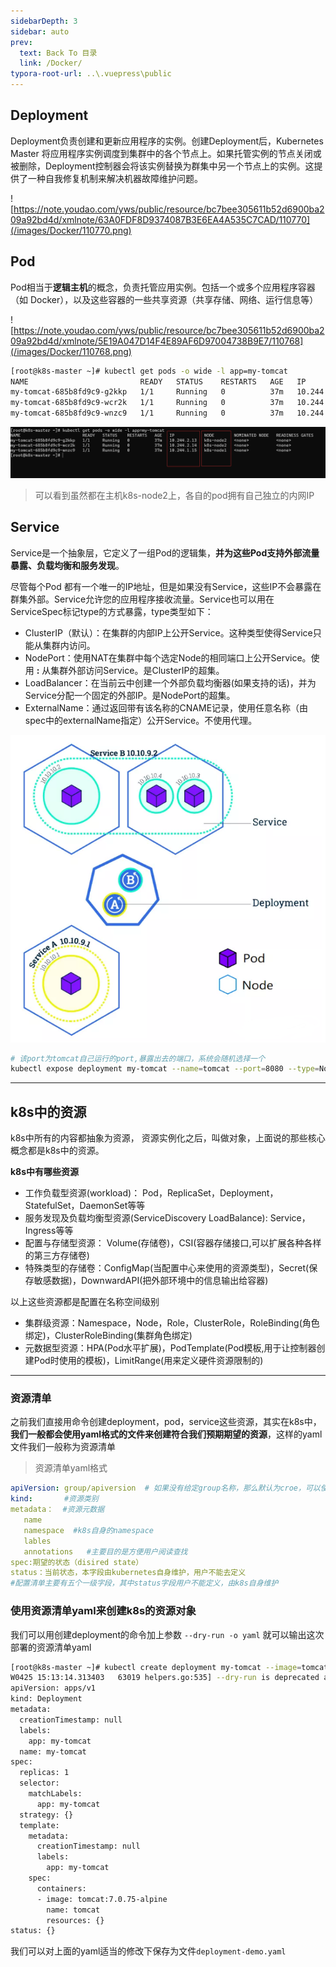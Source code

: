```yaml
---
sidebarDepth: 3
sidebar: auto
prev:
  text: Back To 目录
  link: /Docker/
typora-root-url: ..\.vuepress\public
---
```




## **Deployment**

Deployment负责创建和更新应用程序的实例。创建Deployment后，Kubernetes Master 将应用程序实例调度到集群中的各个节点上。如果托管实例的节点关闭或被删除，Deployment控制器会将该实例替换为群集中另一个节点上的实例。这提供了一种自我修复机制来解决机器故障维护问题。

![https://note.youdao.com/yws/public/resource/bc7bee305611b52d6900ba209a92bd4d/xmlnote/63A0FDF8D9374087B3E6EA4A535C7CAD/110770](/images/Docker/110770.png)

## Pod

Pod相当于**逻辑主机**的概念，负责托管应用实例。包括一个或多个应用程序容器（如 Docker），以及这些容器的一些共享资源（共享存储、网络、运行信息等）



![https://note.youdao.com/yws/public/resource/bc7bee305611b52d6900ba209a92bd4d/xmlnote/5E19A047D14F4E89AF6D97004738B9E7/110768](/images/Docker/110768.png)

```sh
[root@k8s-master ~]# kubectl get pods -o wide -l app=my-tomcat
NAME                         READY   STATUS    RESTARTS   AGE   IP            NODE        NOMINATED NODE   READINESS GATES
my-tomcat-685b8fd9c9-g2kkp   1/1     Running   0          37m   10.244.2.13   k8s-node2   <none>           <none>
my-tomcat-685b8fd9c9-wcr2k   1/1     Running   0          37m   10.244.2.14   k8s-node2   <none>           <none>
my-tomcat-685b8fd9c9-wnzc9   1/1     Running   0          37m   10.244.1.15   k8s-node1   <none>           <none>
```

![image-20230425150143689](/images/Docker/image-20230425150143689.png)

> 可以看到虽然都在主机k8s-node2上，各自的pod拥有自己独立的内网IP



## Service

Service是一个抽象层，它定义了一组Pod的逻辑集，**并为这些Pod支持外部流量暴露、负载均衡和服务发现**。

尽管每个Pod 都有一个唯一的IP地址，但是如果没有Service，这些IP不会暴露在群集外部。Service允许您的应用程序接收流量。Service也可以用在ServiceSpec标记type的方式暴露，type类型如下：

- ClusterIP（默认）：在集群的内部IP上公开Service。这种类型使得Service只能从集群内访问。
- NodePort：使用NAT在集群中每个选定Node的相同端口上公开Service。使用 **:** 从集群外部访问Service。是ClusterIP的超集。
- LoadBalancer：在当前云中创建一个外部负载均衡器(如果支持的话)，并为Service分配一个固定的外部IP。是NodePort的超集。
- ExternalName：通过返回带有该名称的CNAME记录，使用任意名称（由spec中的externalName指定）公开Service。不使用代理。

![0](/images/Docker/110767.png)

```sh
# 该port为tomcat自己运行的port,暴露出去的端口，系统会随机选择一个
kubectl expose deployment my-tomcat --name=tomcat --port=8080 --type=NodePort
```

-------------

## k8s中的资源

k8s中所有的内容都抽象为资源， 资源实例化之后，叫做对象，上面说的那些核心概念都是k8s中的资源。

**k8s中有哪些资源**

- 工作负载型资源(workload)： Pod，ReplicaSet，Deployment，StatefulSet，DaemonSet等等
- 服务发现及负载均衡型资源(ServiceDiscovery LoadBalance):  Service，Ingress等等
- 配置与存储型资源： Volume(存储卷)，CSI(容器存储接口,可以扩展各种各样的第三方存储卷)
- 特殊类型的存储卷：ConfigMap(当配置中心来使用的资源类型)，Secret(保存敏感数据)，DownwardAPI(把外部环境中的信息输出给容器)

以上这些资源都是配置在名称空间级别 

- 集群级资源：Namespace，Node，Role，ClusterRole，RoleBinding(角色绑定)，ClusterRoleBinding(集群角色绑定) 
- 元数据型资源：HPA(Pod水平扩展)，PodTemplate(Pod模板,用于让控制器创建Pod时使用的模板)，LimitRange(用来定义硬件资源限制的)

-----------



### 资源清单

之前我们直接用命令创建deployment，pod，service这些资源，其实在k8s中，**我们一般都会使用yaml格式的文件来创建符合我们预期期望的资源**，这样的yaml文件我们一般称为资源清单

> 资源清单yaml格式

```yaml
apiVersion: group/apiversion  # 如果没有给定group名称，那么默认为croe，可以使用kubectl api-versions 获取当前k8s版本上所有的apiVersion版本信息(每个版本可能不同)
kind:       #资源类别
metadata：  #资源元数据
   name
   namespace  #k8s自身的namespace
   lables
   annotations   #主要目的是方便用户阅读查找
spec:期望的状态（disired state）
status：当前状态，本字段由kubernetes自身维护，用户不能去定义
#配置清单主要有五个一级字段，其中status字段用户不能定义，由k8s自身维护
```



### 使用资源清单yaml来创建k8s的资源对象

我们可以用创建deployment的命令加上参数 `--dry-run -o yaml` 就可以输出这次部署的资源清单yaml

```sh
[root@k8s-master ~]# kubectl create deployment my-tomcat --image=tomcat:7.0.75-alpine --dry-run -o yaml
W0425 15:13:14.313403   63019 helpers.go:535] --dry-run is deprecated and can be replaced with --dry-run=client.
apiVersion: apps/v1
kind: Deployment
metadata:
  creationTimestamp: null
  labels:
    app: my-tomcat
  name: my-tomcat
spec:
  replicas: 1
  selector:
    matchLabels:
      app: my-tomcat
  strategy: {}
  template:
    metadata:
      creationTimestamp: null
      labels:
        app: my-tomcat
    spec:
      containers:
      - image: tomcat:7.0.75-alpine
        name: tomcat
        resources: {}
status: {}
```

我们可以对上面的yaml适当的修改下保存为文件`deployment-demo.yaml`


